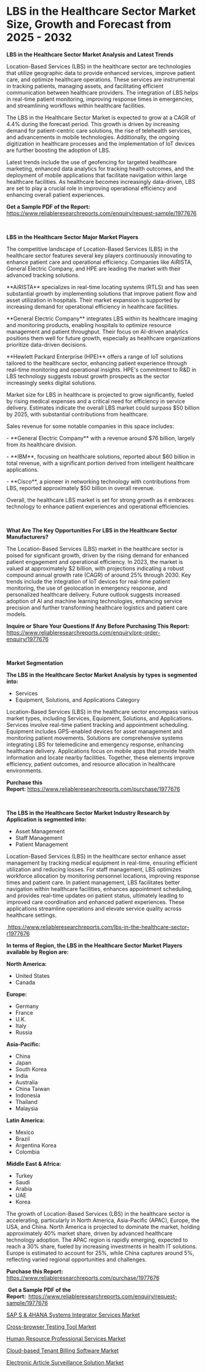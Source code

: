 <p><h1>LBS in the Healthcare Sector Market Size, Growth and Forecast from 2025 - 2032</h1></p><p><strong>LBS in the Healthcare Sector Market Analysis and Latest Trends</strong></p>
<p><p>Location-Based Services (LBS) in the healthcare sector are technologies that utilize geographic data to provide enhanced services, improve patient care, and optimize healthcare operations. These services are instrumental in tracking patients, managing assets, and facilitating efficient communication between healthcare providers. The integration of LBS helps in real-time patient monitoring, improving response times in emergencies, and streamlining workflows within healthcare facilities.</p><p>The LBS in the Healthcare Sector Market is expected to grow at a CAGR of 4.4% during the forecast period. This growth is driven by increasing demand for patient-centric care solutions, the rise of telehealth services, and advancements in mobile technologies. Additionally, the ongoing digitization in healthcare processes and the implementation of IoT devices are further boosting the adoption of LBS.</p><p>Latest trends include the use of geofencing for targeted healthcare marketing, enhanced data analytics for tracking health outcomes, and the deployment of mobile applications that facilitate navigation within large healthcare facilities. As healthcare becomes increasingly data-driven, LBS are set to play a crucial role in improving operational efficiency and enhancing overall patient experiences.</p></p>
<p><strong>Get a Sample PDF of the Report:&nbsp;</strong> <a href="https://www.reliableresearchreports.com/enquiry/request-sample/1977676?utm_campaign=13&utm_medium=2&utm_source=Github&utm_content=ia&utm_term=11032025&utm_id=lbs-in-the-healthcare-sector">https://www.reliableresearchreports.com/enquiry/request-sample/1977676</a></p>
<p>&nbsp;</p>
<p><strong>LBS in the Healthcare Sector Major Market Players</strong></p>
<p><p>The competitive landscape of Location-Based Services (LBS) in the healthcare sector features several key players continuously innovating to enhance patient care and operational efficiency. Companies like AiRISTA, General Electric Company, and HPE are leading the market with their advanced tracking solutions. </p><p>**AiRISTA** specializes in real-time locating systems (RTLS) and has seen substantial growth by implementing solutions that improve patient flow and asset utilization in hospitals. Their market expansion is supported by increasing demand for operational efficiency in healthcare facilities. </p><p>**General Electric Company** integrates LBS within its healthcare imaging and monitoring products, enabling hospitals to optimize resource management and patient throughput. Their focus on AI-driven analytics positions them well for future growth, especially as healthcare organizations prioritize data-driven decisions.</p><p>**Hewlett Packard Enterprise (HPE)** offers a range of IoT solutions tailored to the healthcare sector, enhancing patient experience through real-time monitoring and operational insights. HPE's commitment to R&D in LBS technology suggests robust growth prospects as the sector increasingly seeks digital solutions.</p><p>Market size for LBS in healthcare is projected to grow significantly, fueled by rising medical expenses and a critical need for efficiency in service delivery. Estimates indicate the overall LBS market could surpass $50 billion by 2025, with substantial contributions from healthcare.</p><p>Sales revenue for some notable companies in this space includes:</p><p>- **General Electric Company** with a revenue around $76 billion, largely from its healthcare division.</p><p>- **IBM**, focusing on healthcare solutions, reported about $60 billion in total revenue, with a significant portion derived from intelligent healthcare applications.</p><p>- **Cisco**, a pioneer in networking technology with contributions from LBS, reported approximately $50 billion in overall revenue.</p><p>Overall, the healthcare LBS market is set for strong growth as it embraces technology to enhance patient experiences and operational efficiencies.</p></p>
<p>&nbsp;</p>
<p><strong>What Are The Key Opportunities For LBS in the Healthcare Sector Manufacturers?</strong></p>
<p><p>The Location-Based Services (LBS) market in the healthcare sector is poised for significant growth, driven by the rising demand for enhanced patient engagement and operational efficiency. In 2023, the market is valued at approximately $2 billion, with projections indicating a robust compound annual growth rate (CAGR) of around 25% through 2030. Key trends include the integration of IoT devices for real-time patient monitoring, the use of geolocation in emergency response, and personalized healthcare delivery. Future outlook suggests increased adoption of AI and machine learning technologies, enhancing service precision and further transforming healthcare logistics and patient care models.</p></p>
<p><strong>Inquire or Share Your Questions If Any Before Purchasing This Report:</strong> <a href="https://www.reliableresearchreports.com/enquiry/pre-order-enquiry/1977676?utm_campaign=13&utm_medium=2&utm_source=Github&utm_content=ia&utm_term=11032025&utm_id=lbs-in-the-healthcare-sector">https://www.reliableresearchreports.com/enquiry/pre-order-enquiry/1977676</a></p>
<p>&nbsp;</p>
<p><strong>Market Segmentation</strong></p>
<p><strong>The LBS in the Healthcare Sector Market Analysis by types is segmented into:</strong></p>
<p><ul><li>Services</li><li>Equipment, Solutions, and Applications Category</li></ul></p>
<p><p>Location-Based Services (LBS) in the healthcare sector encompass various market types, including Services, Equipment, Solutions, and Applications. Services involve real-time patient tracking and appointment scheduling. Equipment includes GPS-enabled devices for asset management and monitoring patient movements. Solutions are comprehensive systems integrating LBS for telemedicine and emergency response, enhancing healthcare delivery. Applications focus on mobile apps that provide health information and locate nearby facilities. Together, these elements improve efficiency, patient outcomes, and resource allocation in healthcare environments.</p></p>
<p><strong>Purchase this Report:&nbsp;</strong><a href="https://www.reliableresearchreports.com/purchase/1977676?utm_campaign=13&utm_medium=2&utm_source=Github&utm_content=ia&utm_term=11032025&utm_id=lbs-in-the-healthcare-sector">https://www.reliableresearchreports.com/purchase/1977676</a></p>
<p>&nbsp;</p>
<p><strong>The LBS in the Healthcare Sector Market Industry Research by Application is segmented into:</strong></p>
<p><ul><li>Asset Management</li><li>Staff Management</li><li>Patient Management</li></ul></p>
<p><p>Location-Based Services (LBS) in the healthcare sector enhance asset management by tracking medical equipment in real-time, ensuring efficient utilization and reducing losses. For staff management, LBS optimizes workforce allocation by monitoring personnel locations, improving response times and patient care. In patient management, LBS facilitates better navigation within healthcare facilities, enhances appointment scheduling, and provides real-time updates on patient status, ultimately leading to improved care coordination and enhanced patient experiences. These applications streamline operations and elevate service quality across healthcare settings.</p></p>
<p><a href="https://www.reliableresearchreports.com/lbs-in-the-healthcare-sector-r1977676?utm_campaign=13&utm_medium=2&utm_source=Github&utm_content=ia&utm_term=11032025&utm_id=lbs-in-the-healthcare-sector">&nbsp;https://www.reliableresearchreports.com/lbs-in-the-healthcare-sector-r1977676</a></p>
<p><strong>In terms of Region, the LBS in the Healthcare Sector Market Players available by Region are:</strong></p>
<p>
    <p> <strong> North America: </strong>
        <ul>
            <li>United States</li>
            <li>Canada</li>
        </ul>
        </p> 
    <p> <strong> Europe: </strong>
        <ul>
            <li>Germany</li>
            <li>France</li>
            <li>U.K.</li>
            <li>Italy</li>
            <li>Russia</li>
        </ul>
        </p> 
    <p> <strong> Asia-Pacific: </strong>
        <ul>
            <li>China</li>
            <li>Japan</li>
            <li>South Korea</li>
            <li>India</li>
            <li>Australia</li>
            <li>China Taiwan</li>
            <li>Indonesia</li>
            <li>Thailand</li>
            <li>Malaysia</li>
        </ul>
        </p> 
    <p> <strong> Latin America: </strong>
        <ul>
            <li>Mexico</li>
            <li>Brazil</li>
            <li>Argentina Korea</li>
            <li>Colombia</li>
        </ul>
        </p> 
    <p> <strong> Middle East & Africa: </strong>
        <ul>
            <li>Turkey</li>
            <li>Saudi</li>
            <li>Arabia</li>
            <li>UAE</li>
            <li>Korea</li>
        </ul>
    </p>
    </p>
<p><p>The growth of Location-Based Services (LBS) in the healthcare sector is accelerating, particularly in North America, Asia-Pacific (APAC), Europe, the USA, and China. North America is projected to dominate the market, holding approximately 40% market share, driven by advanced healthcare technology adoption. The APAC region is rapidly emerging, expected to reach a 30% share, fueled by increasing investments in health IT solutions. Europe is estimated to account for 25%, while China captures around 5%, reflecting varied regional opportunities and challenges.</p></p>
<p><strong>Purchase this Report: </strong><a href="https://www.reliableresearchreports.com/purchase/1977676?utm_campaign=13&utm_medium=2&utm_source=Github&utm_content=ia&utm_term=11032025&utm_id=lbs-in-the-healthcare-sector">https://www.reliableresearchreports.com/purchase/1977676</a></p>
<p>&nbsp;<strong>Get a Sample PDF of the Report:&nbsp;&nbsp;</strong><a href="https://www.reliableresearchreports.com/enquiry/request-sample/1977676?utm_campaign=13&utm_medium=2&utm_source=Github&utm_content=ia&utm_term=11032025&utm_id=lbs-in-the-healthcare-sector">https://www.reliableresearchreports.com/enquiry/request-sample/1977676</a></p>
<p><strong></strong></p>
<p><p><a href="https://github.com/skoppmerlib9/Market-Research-Report-List-1/blob/main/sap-s-4hana-systems-integrator-services-market.md?utm_campaign=13&utm_medium=2&utm_source=Github&utm_content=ia&utm_term=11032025&utm_id=lbs-in-the-healthcare-sector">SAP S & 4HANA Systems Integrator Services Market</a></p><p><a href="https://github.com/gambokaiohjr/Market-Research-Report-List-1/blob/main/cross-browser-testing-tool-market.md?utm_campaign=13&utm_medium=2&utm_source=Github&utm_content=ia&utm_term=11032025&utm_id=lbs-in-the-healthcare-sector">Cross-browser Testing Tool Market</a></p><p><a href="https://github.com/saimntamiki/Market-Research-Report-List-1/blob/main/human-resource-professional-services-market.md?utm_campaign=13&utm_medium=2&utm_source=Github&utm_content=ia&utm_term=11032025&utm_id=lbs-in-the-healthcare-sector">Human Resource Professional Services Market</a></p><p><a href="https://github.com/messonmengen75/Market-Research-Report-List-1/blob/main/cloud-based-tenant-billing-software-market.md?utm_campaign=13&utm_medium=2&utm_source=Github&utm_content=ia&utm_term=11032025&utm_id=lbs-in-the-healthcare-sector">Cloud-based Tenant Billing Software Market</a></p><p><a href="https://github.com/bocksovers0r/Market-Research-Report-List-1/blob/main/electronic-article-surveillance-solution-market.md?utm_campaign=13&utm_medium=2&utm_source=Github&utm_content=ia&utm_term=11032025&utm_id=lbs-in-the-healthcare-sector">Electronic Article Surveillance Solution Market</a></p></p>